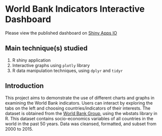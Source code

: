 # World Bank Indicators Interactive Dashboard
Please view the published dashboard on  [Shiny Apps IO](https://nampham91.shinyapps.io/wbdevelopment/ "View Nam Pham's Shiny App")

## Main technique(s) studied
1. R shiny application
2. Interactive graphs using `plotly` library
3. R data manipulation techniques, using `dplyr` and `tidyr`

## Introduction
This project aims to demonstrate the use of different charts and graphs in examining the World Bank indicators. Users can interact by exploring the tabs on the left and choosing countries/indicators of their interests. The dataset is obtained from the [World Bank Group](https://data.worldbank.org/indicator), using the wbstats library in R. This dataset contains socio-economics variables of all countries in the world in the past 50 years. Data was cleansed, formatted, and subset from 2000 to 2015.
